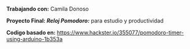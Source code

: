 **Trabajando con:** Camila Donoso

**Proyecto Final: _Reloj Pomodoro:_** para estudio y productividad

**Codigo basado en:** https://www.hackster.io/355077/pomodoro-timer-using-arduino-1b353a
